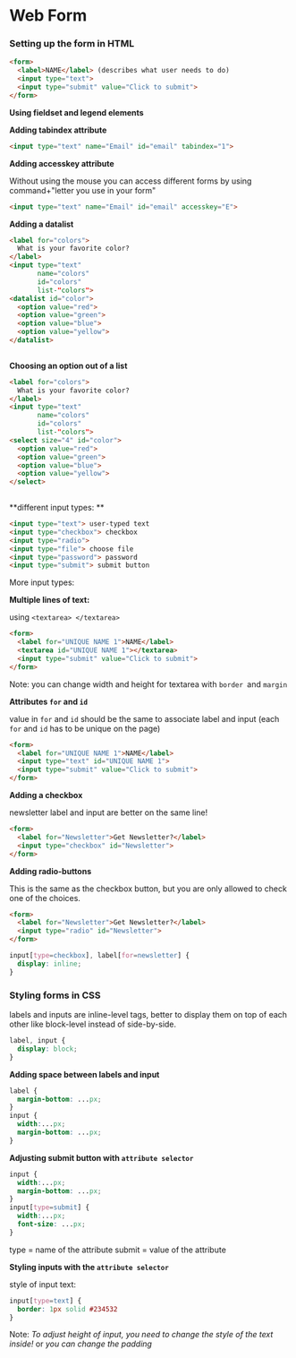 # Web Form

### Setting up the form in HTML

```html
<form>
  <label>NAME</label> (describes what user needs to do)
  <input type="text">
  <input type="submit" value="Click to submit">
</form>
```

**Using fieldset and legend elements**

[](codepen://Kaatje/bEyRej)


**Adding tabindex attribute**

```html
<input type="text" name="Email" id="email" tabindex="1">

```

**Adding accesskey attribute**

Without using the mouse you can access different forms by using command+"letter you use in your form"

```html
<input type="text" name="Email" id="email" accesskey="E">
```

**Adding a datalist** 

```html
<label for="colors">
  What is your favorite color? 
</label>
<input type="text"
       name="colors"
       id="colors"
       list-"colors">
<datalist id="color">
  <option value="red">
  <option value="green">
  <option value="blue">
  <option value="yellow">
</datalist>
    
```

**Choosing an option out of a list** 

```html
<label for="colors">
  What is your favorite color? 
</label>
<input type="text"
       name="colors"
       id="colors"
       list-"colors">
<select size="4" id="color">
  <option value="red">
  <option value="green">
  <option value="blue">
  <option value="yellow">
</select>
    
```

**different input types: **

```html
<input type="text"> user-typed text
<input type="checkbox"> checkbox
<input type="radio">
<input type="file"> choose file
<input type="password"> password
<input type="submit"> submit button
```
More input types: 
[](https://kaatje.gitbooks.io/kaatje-mullebrouck/content/html_input_types.html)


**Multiple lines of text:**

using `<textarea> </textarea>`

```html
<form>
  <label for="UNIQUE NAME 1">NAME</label>
  <textarea id="UNIQUE NAME 1"></textarea>
  <input type="submit" value="Click to submit">
</form>
```

Note: you can change width and height for textarea with `border `and `margin`


**Attributes `for` and `id`**

value in `for` and `id` should be the same to associate label and input (each `for` and `id` has to be unique on the page)

```html
<form>
  <label for="UNIQUE NAME 1">NAME</label>
  <input type="text" id="UNIQUE NAME 1">
  <input type="submit" value="Click to submit">
</form>
```



**Adding a checkbox**

newsletter label and input are better on the same line!

```html
<form>
  <label for="Newsletter">Get Newsletter?</label>
  <input type="checkbox" id="Newsletter">
</form>
```

**Adding radio-buttons**

This is the same as the checkbox button, but you are only allowed to check one of the choices. 

```html
<form>
  <label for="Newsletter">Get Newsletter?</label>
  <input type="radio" id="Newsletter">
</form>
```

```css
input[type=checkbox], label[for=newsletter] {
  display: inline;
}
```


### Styling forms in CSS

labels and inputs are inline-level tags, better to display them on top of each other like block-level instead of side-by-side.

```css
label, input {
  display: block;
}
```


**Adding space between labels and input**

```css
label {
  margin-bottom: ...px;
}
input {
  width:...px;
  margin-bottom: ...px;
}
```


**Adjusting submit button with `attribute selector`**

```css
input {
  width:...px;
  margin-bottom: ...px;
}
input[type=submit] {
  width:...px;
  font-size: ...px;
}
```

type = name of the attribute
submit = value of the attribute



**Styling inputs with the `attribute selector`**

style of input text:

```css
input[type=text] {
  border: 1px solid #234532
}
```

Note: _To adjust height of input, you need to change the style of the text inside!_ or _you can change the padding_